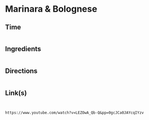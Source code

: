 # Marinara & Bolognese

## Time 
```

```

## Ingredients
```

```


## Directions
```

```


## Link(s)
```


https://www.youtube.com/watch?v=LEZOwA_Qb-Q&pp=0gcJCa0JAYcqIYzv
```
